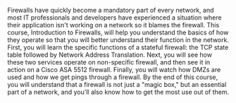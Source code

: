 Firewalls have quickly become a mandatory part of every network, and most IT professionals and developers have experienced a situation where their application isn't working on a network so it blames the firewall. This course, Introduction to Firewalls, will help you understand the basics of how they operate so that you will better understand their function in the network. First, you will learn the specific functions of a stateful firewall: the TCP state table followed by Network Address Translation. Next, you will see how these two services operate on non-specific firewall, and then see it in action on a Cisco ASA 5512 firewall. Finally, you will watch how DMZs are used and how we get pings through a firewall. By the end of this course, you will understand that a firewall is not just a "magic box," but an essential part of a network, and you'll also know how to get the most use out of them.
